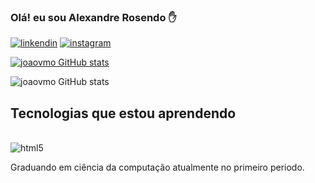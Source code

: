 ### Olá! eu sou Alexandre Rosendo ✋
[![linkendin](https://img.shields.io/badge/LinkedIn-0077B5?style=for-the-badge&logo=linkedin&logoColor=white)](https://www.linkedin.com/in/lexandre-rosendo-696430251)
[![instagram](https://img.shields.io/badge/Instagram-E4405F?style=for-the-badge&logo=instagram&logoColor=white)](https://instagram.com/joao.vmo)

[![joaovmo GitHub stats](https://github-readme-stats.vercel.app/api/top-langs/?username=joaovmo&layout=compact)](https://github.com/anuraghazra/github-readme-stats)

![joaovmo GitHub stats](https://github-readme-stats.vercel.app/api?username=joaovmo&show_icons=true&theme=radical)

## Tecnologias que estou aprendendo 
<div style="display: inline_block"><br/>
    <img align="center" alt="html5" src="https://img.shields.io/badge/Python-3776AB?style=for-the-badge&logo=python&logoColor=white" /><br/>
    
   Graduando em ciência da computação atualmente no primeiro periodo.
